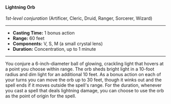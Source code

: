 #### Lightning Orb
*1st-level conjuration* (Artificer, Cleric, Druid, Ranger, Sorcerer, Wizard)
___
- **Casting Time:** 1 bonus action
- **Range:** 60 feet
- **Components:** V, S, M (a small crystal lens)
- **Duration:** Concentration, up to 1 minute
---
You conjure a 6-inch-diameter ball of glowing, 
crackling light that hovers at a point you choose 
within range. The orb sheds bright light in a 10-foot 
radius and dim light for an additional 10 feet. As a 
bonus action on each of your turns you can move 
the orb up to 30 feet, though it winks out and the 
spell ends if it moves outside the spell's range.
For the duration, whenever you cast a spell that 
deals lightning damage, you can choose to use the 
orb as the point of origin for the spell.

